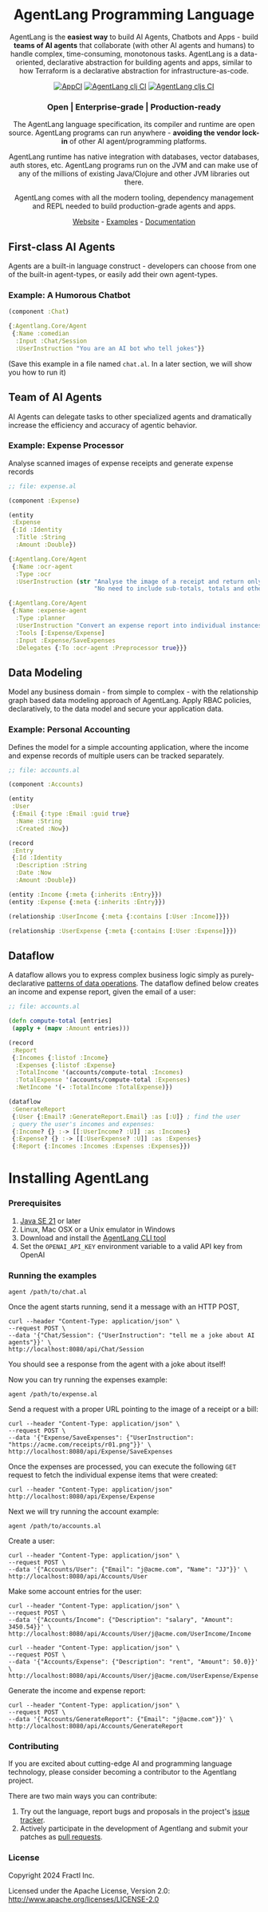 <div align="center">

# AgentLang Programming Language

AgentLang is the **easiest way** to build AI Agents, Chatbots and Apps - build **teams of AI agents** that collaborate (with other AI agents and humans) to handle complex, time-consuming, monotonous tasks. AgentLang is a data-oriented, declarative abstraction for building agents and apps, similar to how Terraform is a declarative abstraction for infrastructure-as-code.

[![AppCI](https://github.com/agentlang-ai/agentlang/actions/workflows/app.yml/badge.svg)](https://github.com/agentlang-ai/agentlang/actions/workflows/app.yml)
[![AgentLang clj CI](https://github.com/agentlang-ai/agentlang/actions/workflows/agentlang-clj.yml/badge.svg)](https://github.com/agentlang-ai/agentlang/actions/workflows/agentlang-clj.yml)
[![AgentLang cljs CI](https://github.com/agentlang-ai/agentlang/actions/workflows/agentlang-cljs.yml/badge.svg)](https://github.com/agentlang-ai/agentlang/actions/workflows/agentlang-cljs.yml)

### **Open | Enterprise-grade | Production-ready**

The AgentLang language specification, its compiler and runtime are open source. AgentLang programs can run anywhere - **avoiding the vendor lock-in** of other AI agent/programming platforms. 

AgentLang runtime has native integration with databases, vector databases, auth stores, etc. AgentLang programs run on the JVM and can make use of any of the millions of existing Java/Clojure and other JVM libraries out there. 

AgentLang comes with all the modern tooling, dependency management and REPL needed to build production-grade agents and apps.

[Website](https://agentlang-ai.github.io/agentlang/) - [Examples](#examples) - [Documentation](/docs/#readme)

</div>

## First-class AI Agents

Agents are a built-in language construct - developers can choose from one of the built-in agent-types, or easily add their own agent-types.

### Example: A Humorous Chatbot

```clojure
(component :Chat)

{:Agentlang.Core/Agent
 {:Name :comedian
  :Input :Chat/Session
  :UserInstruction "You are an AI bot who tell jokes"}}
```

(Save this example in a file named `chat.al`. In a later section, we will show you how to run it)

## Team of AI Agents

AI Agents can delegate tasks to other specialized agents and dramatically increase the efficiency and accuracy of agentic behavior.

### Example: Expense Processor

Analyse scanned images of expense receipts and generate expense records

```clojure
;; file: expense.al

(component :Expense)

(entity
 :Expense
 {:Id :Identity
  :Title :String
  :Amount :Double})

{:Agentlang.Core/Agent
 {:Name :ocr-agent
  :Type :ocr
  :UserInstruction (str "Analyse the image of a receipt and return only the items and their amounts. "
                        "No need to include sub-totals, totals and other data.")}}

{:Agentlang.Core/Agent
 {:Name :expense-agent
  :Type :planner
  :UserInstruction "Convert an expense report into individual instances of the expense entity."
  :Tools [:Expense/Expense]
  :Input :Expense/SaveExpenses
  :Delegates {:To :ocr-agent :Preprocessor true}}}
```

## Data Modeling

Model any business domain - from simple to complex - with the relationship graph based data modeling approach of AgentLang. Apply RBAC policies, declaratively, to the data model and secure your application data.

### Example: Personal Accounting

Defines the model for a simple accounting application, where the income and expense records of multiple users can be tracked separately.

```clojure
;; file: accounts.al

(component :Accounts)

(entity
 :User
 {:Email {:type :Email :guid true}
  :Name :String
  :Created :Now})

(record
 :Entry
 {:Id :Identity
  :Description :String
  :Date :Now
  :Amount :Double})

(entity :Income {:meta {:inherits :Entry}})
(entity :Expense {:meta {:inherits :Entry}})

(relationship :UserIncome {:meta {:contains [:User :Income]}})

(relationship :UserExpense {:meta {:contains [:User :Expense]}})
```

## Dataflow

A dataflow allows you to express complex business logic simply as purely-declarative [patterns of data operations](https://docs.agentlang.io/docs/concepts/declarative-dataflow). The dataflow defined below creates an income and expense report, given the email of a user:

```clojure
;; file: accounts.al

(defn compute-total [entries]
 (apply + (mapv :Amount entries)))

(record
 :Report
 {:Incomes {:listof :Income}
  :Expenses {:listof :Expense}
  :TotalIncome '(accounts/compute-total :Incomes)
  :TotalExpense '(accounts/compute-total :Expenses)
  :NetIncome '(- :TotalIncome :TotalExpense)})

(dataflow
 :GenerateReport
 {:User {:Email? :GenerateReport.Email} :as [:U]} ; find the user
 ; query the user's incomes and expenses:
 {:Income? {} :-> [[:UserIncome? :U]] :as :Incomes}
 {:Expense? {} :-> [[:UserExpense? :U]] :as :Expenses}
 {:Report {:Incomes :Incomes :Expenses :Expenses}})
```

# Installing AgentLang

### Prerequisites

1. [Java SE 21](https://openjdk.org/projects/jdk/21/) or later
2. Linux, Mac OSX or a Unix emulator in Windows
3. Download and install the [AgentLang CLI tool](https://github.com/agentlang-ai/agentlang.cli)
4. Set the `OPENAI_API_KEY` environment variable to a valid API key from OpenAI

### Running the examples

```shell
agent /path/to/chat.al
```

Once the agent starts running, send it a message with an HTTP POST,

```shell
curl --header "Content-Type: application/json" \
--request POST \
--data '{"Chat/Session": {"UserInstruction": "tell me a joke about AI agents"}}' \
http://localhost:8080/api/Chat/Session
```

You should see a response from the agent with a joke about itself!

Now you can try running the expenses example:

```shell
agent /path/to/expense.al
```

Send a request with a proper URL pointing to the image of a receipt or a bill:

```shell
curl --header "Content-Type: application/json" \
--request POST \
--data '{"Expense/SaveExpenses": {"UserInstruction": "https://acme.com/receipts/r01.png"}}' \
http://localhost:8080/api/Expense/SaveExpenses
```

Once the expenses are processed, you can execute the following `GET` request to fetch the individual expense items that were created:

```shell
curl --header "Content-Type: application/json" http://localhost:8080/api/Expense/Expense
```

Next we will try running the account example:

```shell
agent /path/to/accounts.al
```

Create a user:

```shell
curl --header "Content-Type: application/json" \
--request POST \
--data '{"Accounts/User": {"Email": "j@acme.com", "Name": "JJ"}}' \
http://localhost:8080/api/Accounts/User
```

Make some account entries for the user:

```shell
curl --header "Content-Type: application/json" \
--request POST \
--data '{"Accounts/Income": {"Description": "salary", "Amount": 3450.54}}' \
http://localhost:8080/api/Accounts/User/j@acme.com/UserIncome/Income

curl --header "Content-Type: application/json" \
--request POST \
--data '{"Accounts/Expense": {"Description": "rent", "Amount": 50.0}}' \
http://localhost:8080/api/Accounts/User/j@acme.com/UserExpense/Expense
```

Generate the income and expense report:

```shell
curl --header "Content-Type: application/json" \
--request POST \
--data '{"Accounts/GenerateReport": {"Email": "j@acme.com"}}' \
http://localhost:8080/api/Accounts/GenerateReport
```

### Contributing

If you are excited about cutting-edge AI and programming language technology, please consider becoming a contributor to the Agentlang project.

There are two main ways you can contribute:

  1. Try out the language, report bugs and proposals in the project's [issue tracker](https://github.com/agentlang-ai/agentlang/issues).
  2. Actively participate in the development of Agentlang and submit your patches as [pull requests](https://github.com/agentlang-ai/agentlang/pulls).

### License

Copyright 2024 Fractl Inc.

Licensed under the Apache License, Version 2.0:
http://www.apache.org/licenses/LICENSE-2.0
